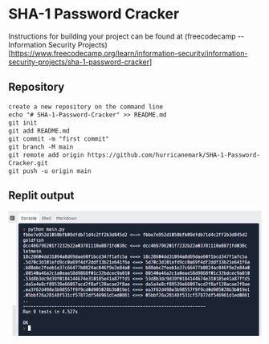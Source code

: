 # SHA-1 Password Cracker

Instructions for building your project can be found at (freecodecamp -- Information Security Projects)[https://www.freecodecamp.org/learn/information-security/information-security-projects/sha-1-password-cracker]


## Repository 

```
create a new repository on the command line
echo "# SHA-1-Password-Cracker" >> README.md
git init
git add README.md
git commit -m "first commit"
git branch -M main
git remote add origin https://github.com/hurricanemark/SHA-1-Password-Cracker.git
git push -u origin main
```

## Replit output

![on replit](./ReplitOutput.PNG)
